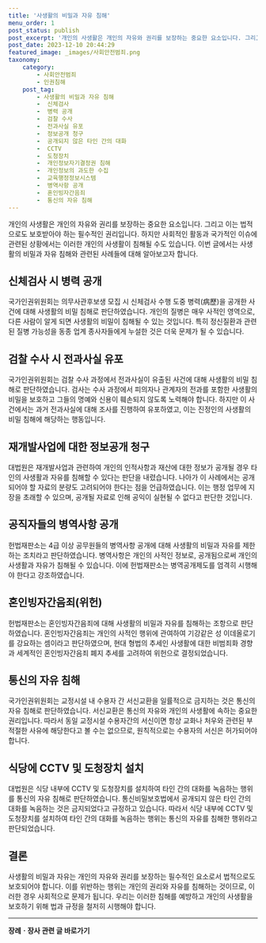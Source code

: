 ```yaml
---
title: '사생활의 비밀과 자유 침해'
menu_order: 1
post_status: publish
post_excerpt: '개인의 사생활은 개인의 자유와 권리를 보장하는 중요한 요소입니다. 그리고 이는 법적으로도 보호받아야 하는 필수적인 권리입니다. 하지만 사회적인 활동과 국가적인 이슈에 관련된 상황에서는 이러한 개인의 사생활이 침해될 수도 있습니다. 이번 글에서는 사생활의 비밀과 자유 침해와 관련된 사례들에 대해 알아보고자 합니다.'
post_date: 2023-12-10 20:44:29
featured_image: _images/사회안전범죄.png
taxonomy:
    category:
        - 사회안전범죄
        - 인권침해
    post_tag:
        - 사생활의 비밀과 자유 침해
        -  신체검사
        -  병력 공개
        -  검찰 수사
        -  전과사실 유포
        -  정보공개 청구
        -  공개되지 않은 타인 간의 대화
        -  CCTV
        -  도청장치
        -  개인정보자기결정권 침해
        -  개인정보의 과도한 수집
        -  교육행정정보시스템
        -  병역사항 공개
        -  혼인빙자간음죄
        -  통신의 자유 침해
---
```




개인의 사생활은 개인의 자유와 권리를 보장하는 중요한 요소입니다. 그리고 이는 법적으로도 보호받아야 하는 필수적인 권리입니다. 하지만 사회적인 활동과 국가적인 이슈에 관련된 상황에서는 이러한 개인의 사생활이 침해될 수도 있습니다. 이번 글에서는 사생활의 비밀과 자유 침해와 관련된 사례들에 대해 알아보고자 합니다.

## 신체검사 시 병력 공개

국가인권위원회는 의무사관후보생 모집 시 신체검사 수행 도중 병력(病歷)을 공개한 사건에 대해 사생활의 비밀 침해로 판단하였습니다. 개인의 질병은 매우 사적인 영역으로, 다른 사람이 알게 되면 사생활의 비밀이 침해될 수 있는 것입니다. 특히 정신질환과 관련된 질병 가능성을 동종 업계 종사자들에게 누설한 것은 더욱 문제가 될 수 있습니다.

## 검찰 수사 시 전과사실 유포

국가인권위원회는 검찰 수사 과정에서 전과사실이 유출된 사건에 대해 사생활의 비밀 침해로 판단하였습니다. 검사는 수사 과정에서 피의자나 관계자의 전과를 포함한 사생활의 비밀을 보호하고 그들의 명예와 신용이 훼손되지 않도록 노력해야 합니다. 하지만 이 사건에서는 과거 전과사실에 대해 조사를 진행하여 유포하였고, 이는 진정인의 사생활의 비밀 침해에 해당하는 행동입니다.

## 재개발사업에 대한 정보공개 청구

대법원은 재개발사업과 관련하여 개인의 인적사항과 재산에 대한 정보가 공개될 경우 타인의 사생활과 자유를 침해할 수 있다는 판단을 내렸습니다. 나아가 이 사례에서는 공개되어야 할 자료의 분량도 고려되어야 한다는 점을 언급하였습니다. 이는 행정 업무에 지장을 초래할 수 있으며, 공개될 자료로 인해 공익이 실현될 수 없다고 판단한 것입니다.

## 공직자들의 병역사항 공개

헌법재판소는 4급 이상 공무원들의 병역사항 공개에 대해 사생활의 비밀과 자유를 제한하는 조치라고 판단하였습니다. 병역사항은 개인의 사적인 정보로, 공개됨으로써 개인의 사생활과 자유가 침해될 수 있습니다. 이에 헌법재판소는 병역공개제도를 엄격히 시행해야 한다고 강조하였습니다.

## 혼인빙자간음죄(위헌)

헌법재판소는 혼인빙자간음죄에 대해 사생활의 비밀과 자유를 침해하는 조항으로 판단하였습니다. 혼인빙자간음죄는 개인의 사적인 행위에 관여하여 기강같은 성 이데올로기를 강요하는 셈이라고 판단하였으며, 현대 형법의 추세인 사생활에 대한 비범죄화 경향과 세계적인 혼인빙자간음죄 폐지 추세를 고려하여 위헌으로 결정되었습니다.

## 통신의 자유 침해


국가인권위원회는 교정시설 내 수용자 간 서신교환을 일률적으로 금지하는 것은 통신의 자유 침해로 판단하였습니다. 서신교환은 통신의 자유와 개인의 사생활에 속하는 중요한 권리입니다. 따라서 동일 교정시설 수용자간의 서신이면 항상 교화나 처우와 관련된 부적절한 사유에 해당한다고 볼 수는 없으므로, 원칙적으로는 수용자의 서신은 허가되어야 합니다.

## 식당에 CCTV 및 도청장치 설치

대법원은 식당 내부에 CCTV 및 도청장치를 설치하여 타인 간의 대화를 녹음하는 행위를 통신의 자유 침해로 판단하였습니다. 통신비밀보호법에서 공개되지 않은 타인 간의 대화를 녹음하는 것은 금지되었다고 규정하고 있습니다. 따라서 식당 내부에 CCTV 및 도청장치를 설치하여 타인 간의 대화를 녹음하는 행위는 통신의 자유를 침해한 행위라고 판단되었습니다.

## 결론

사생활의 비밀과 자유는 개인의 자유와 권리를 보장하는 필수적인 요소로서 법적으로도 보호되어야 합니다. 이를 위반하는 행위는 개인의 권리와 자유를 침해하는 것이므로, 이러한 경우 사회적으로 문제가 됩니다. 우리는 이러한 침해를 예방하고 개인의 사생활을 보호하기 위해 법과 규정을 철저히 시행해야 합니다.
<!-- wp:separator -->
<hr class="wp-block-separator has-alpha-channel-opacity"/>
<!-- /wp:separator -->

<!-- wp:group {"backgroundColor":"base","layout":{"type":"constrained"}} -->
<div class="wp-block-group has-base-background-color has-background"><!-- wp:paragraph {"align":"center","fontSize":"medium"} -->
<p class="has-text-align-center has-large-font-size"><strong>장례ㆍ장사 관련 글 바로가기</strong></p>
<!-- /wp:paragraph -->


<!-- wp:latest-posts
{"categories":[{"id":1553,"count":19,"description":"","link":"https://uknowlaw.com/category/%ec%9e%a5%eb%a1%80%e3%86%8d%ec%9e%a5%ec%82%ac/","name":"장례ㆍ장사","slug":"장례ㆍ장사","taxonomy":"category","parent":0,"meta":[],"_links":{"self":[{"href":"https://uknowlaw.com/wp-json/wp/v2/categories/1553"}],"collection":[{"href":"https://uknowlaw.com/wp-json/wp/v2/categories"}],"about":[{"href":"https://uknowlaw.com/wp-json/wp/v2/taxonomies/category"}],"wp:post_type":[{"href":"https://uknowlaw.com/wp-json/wp/v2/posts?categories=1553"}],"curies":[{"name":"wp","href":"https://api.w.org/{rel}","templated":true}]}}],"postsToShow":100,"excerptLength":28,"postLayout":"grid","columns":2,"featuredImageAlign":"left","featuredImageSizeSlug":"large","fontSize":"small"} /--></div>
<!-- /wp:group -->